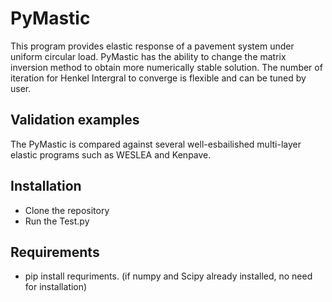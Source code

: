 # PyMastic
This program provides elastic response of a pavement system under uniform circular load.
PyMastic has the ability to change the matrix inversion method to obtain more numerically stable solution. 
The number of iteration for Henkel Intergral to converge is flexible and can be tuned by user. 

## Validation examples
The PyMastic is compared against several well-esbailished multi-layer elastic programs such as WESLEA and Kenpave.


## Installation
- Clone the repository
- Run the Test.py

## Requirements
- pip install requriments.
  (if numpy and Scipy already installed, no need for installation)
